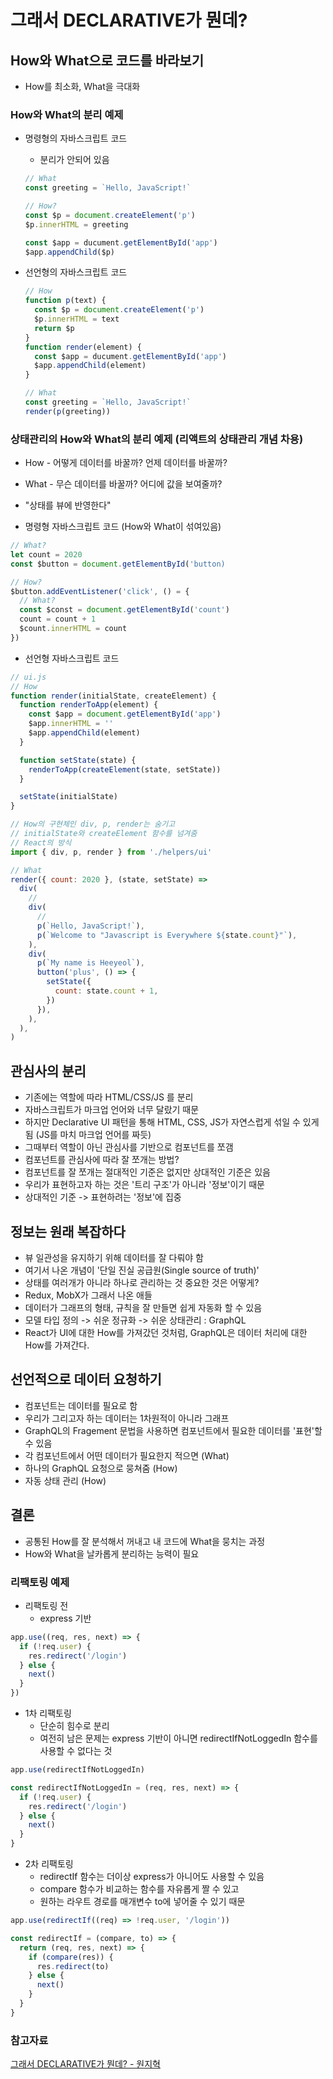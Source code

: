 # 그래서 DECLARATIVE가 뭔데?

## How와 What으로 코드를 바라보기

- How를 최소화, What을 극대화

### How와 What의 분리 예제

- 명령형의 자바스크립트 코드

  - 분리가 안되어 있음

  ```js
  // What
  const greeting = `Hello, JavaScript!`

  // How?
  const $p = document.createElement('p')
  $p.innerHTML = greeting

  const $app = ducument.getElementById('app')
  $app.appendChild($p)
  ```

- 선언형의 자바스크립트 코드

  ```js
  // How
  function p(text) {
    const $p = document.createElement('p')
    $p.innerHTML = text
    return $p
  }
  function render(element) {
    const $app = ducument.getElementById('app')
    $app.appendChild(element)
  }

  // What
  const greeting = `Hello, JavaScript!`
  render(p(greeting))
  ```

### 상태관리의 How와 What의 분리 예제 (리액트의 상태관리 개념 차용)

- How - 어떻게 데이터를 바꿀까? 언제 데이터를 바꿀까?
- What - 무슨 데이터를 바꿀까? 어디에 값을 보여줄까?
- "상태를 뷰에 반영한다"

- 명령형 자바스크립트 코드 (How와 What이 섞여있음)

```js
// What?
let count = 2020
const $button = document.getElementById('button)

// How?
$button.addEventListener('click', () = {
  // What?
  const $const = document.getElementById('count')
  count = count + 1
  $count.innerHTML = count
})

```

- 선언형 자바스크립트 코드

```js
// ui.js
// How
function render(initialState, createElement) {
  function renderToApp(element) {
    const $app = document.getElementById('app')
    $app.innerHTML = ''
    $app.appendChild(element)
  }

  function setState(state) {
    renderToApp(createElement(state, setState))
  }

  setState(initialState)
}
```

```js
// How의 구현체인 div, p, render는 숨기고
// initialState와 createElement 함수를 넘겨줌
// React의 방식
import { div, p, render } from './helpers/ui'

// What
render({ count: 2020 }, (state, setState) =>
  div(
    //
    div(
      //
      p(`Hello, JavaScript!`),
      p(`Welcome to "Javascript is Everywhere ${state.count}"`),
    ),
    div(
      p(`My name is Heeyeol`),
      button('plus', () => {
        setState({
          count: state.count + 1,
        })
      }),
    ),
  ),
)
```

## 관심사의 분리

- 기존에는 역할에 따라 HTML/CSS/JS 를 분리
- 자바스크립트가 마크업 언어와 너무 달랐기 때문
- 하지만 Declarative UI 패턴을 통해 HTML, CSS, JS가 자연스럽게 섞일 수 있게 됨 (JS를 마치 마크업 언어를 짜듯)
- 그때부터 역할이 아닌 관심사를 기반으로 컴포넌트를 쪼갬
- 컴포넌트를 관심사에 따라 잘 쪼개는 방법?
- 컴포넌트를 잘 쪼개는 절대적인 기준은 없지만 상대적인 기준은 있음
- 우리가 표현하고자 하는 것은 '트리 구조'가 아니라 '정보'이기 때문
- 상대적인 기준 -> 표현하려는 '정보'에 집중

## 정보는 원래 복잡하다

- 뷰 일관성을 유지하기 위해 데이터를 잘 다뤄야 함
- 여기서 나온 개념이 '단일 진실 공급원(Single source of truth)'
- 상태를 여러개가 아니라 하나로 관리하는 것 중요한 것은 어떻게?
- Redux, MobX가 그래서 나온 애들
- 데이터가 그래프의 형태, 규칙을 잘 만들면 쉽게 자동화 할 수 있음
- 모델 타입 정의 -> 쉬운 정규화 -> 쉬운 상태관리 : GraphQL
- React가 UI에 대한 How를 가져갔던 것처럼, GraphQL은 데이터 처리에 대한 How를 가져간다.

## 선언적으로 데이터 요청하기

- 컴포넌트는 데이터를 필요로 함
- 우리가 그리고자 하는 데이터는 1차원적이 아니라 그래프
- GraphQL의 Fragement 문법을 사용하면 컴포넌트에서 필요한 데이터를 '표현'할 수 있음
- 각 컴포넌트에서 어떤 데이터가 필요한지 적으면 (What)
- 하나의 GraphQL 요청으로 뭉쳐줌 (How)
- 자동 상태 관리 (How)

## 결론

- 공통된 How를 잘 분석해서 꺼내고 내 코드에 What을 뭉치는 과정
- How와 What을 날카롭게 분리하는 능력이 필요

### 리팩토링 예제

- 리팩토링 전
  - express 기반

```js
app.use((req, res, next) => {
  if (!req.user) {
    res.redirect('/login')
  } else {
    next()
  }
})
```

- 1차 리팩토링
  - 단순히 힘수로 분리
  - 여전히 남은 문제는 express 기반이 아니면 redirectIfNotLoggedIn 함수를 사용할 수 없다는 것

```js
app.use(redirectIfNotLoggedIn)

const redirectIfNotLoggedIn = (req, res, next) => {
  if (!req.user) {
    res.redirect('/login')
  } else {
    next()
  }
}
```

- 2차 리팩토링
  - redirectIf 함수는 더이상 express가 아니어도 사용할 수 있음
  - compare 함수가 비교하는 함수를 자유롭게 짤 수 있고
  - 원하는 라우트 경로를 매개변수 to에 넣어줄 수 있기 때문

```js
app.use(redirectIf((req) => !req.user, '/login'))

const redirectIf = (compare, to) => {
  return (req, res, next) => {
    if (compare(res)) {
      res.redirect(to)
    } else {
      next()
    }
  }
}
```

### 참고자료

[그래서 DECLARATIVE가 뭔데? - 원지혁](https://www.youtube.com/watch?v=r7M9B_dEbCI)

